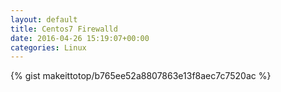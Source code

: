 ```yaml
---
layout: default                                                                                                              
title: Centos7 Firewalld                                                                                                                        
date: 2016-04-26 15:19:07+00:00                                                                                                                        
categories: Linux                                                                                                                
---                                                                                                                              
```


{% gist makeittotop/b765ee52a8807863e13f8aec7c7520ac %}                                                                                                           

